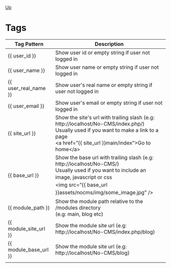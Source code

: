 [Up](../tutorial.md)

Tags
====

| Tag Pattern           | Description                                                                                                                                                                                                                                                                                                       |
|-----------------------|-------------------------------------------------------------------------------------------------------------------------------------------------------------------------------------------------------------------------------------------------------------------------------------------------------------------|
| {{ user_id }}         | Show user id or empty string if user not logged in                                                                                                                                                                                                                                                                |
| {{ user_name }}       | Show user name or empty string if user not logged in                                                                                                                                                                                                                                                              |
| {{ user_real_name }}  | Show user's real name or empty string if user not logged in                                                                                                                                                                                                                                                       |
| {{ user_email }}      | Show user's email or empty string if user not logged in                                                                                                                                                                                                                                                           |
| {{ site_url }}        | Show the site's url with trailing slash (e.g: http://localhost/No-CMS/index.php/)<br />Usually used if you want to make a link to a page<br />  &lt;a href=”{{ site_url }}main/index”&gt;Go to home&lt;/a&gt;                                                                                                     |
| {{ base_url }}        | Show the base url with trailing slash (e.g: http://localhost/No-CMS/)<br />Usually used if you want to include an image, javascript or <span style="line-height: 1.5em;">css</span><br /> &lt;img <span style="line-height: 1.5em;">src=”{{ base_url }}assets/nocms/img/some_image.jpg” /&gt;</span>              |
| {{ module_path }}     | Show the module path relative to the /modules directory<br />(e.g: main, blog etc)                                                                                                                                                                                                                                |
| {{ module_site_url }} | Show the module site url (e.g: http://localhost/No-CMS/index.php/blog)                                                                                                                                                                                                                                            |
| {{ module_base_url }} | Show the module site url (e.g: http://localhost/No-CMS/blog)                                                                                                                                                                                                                                                      |
|                       |                                                                                                                                                                                                                                                                                                                   |
